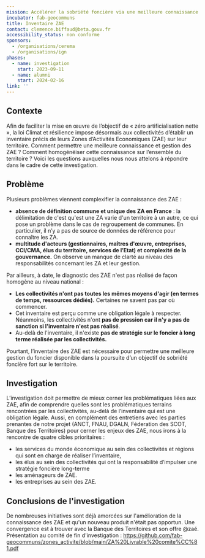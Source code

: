 ```yaml
---
mission: Accélérer la sobriété foncière via une meilleure connaissance des ZAE
incubator: fab-geocommuns
title: Inventaire ZAE
contact: clemence.biffaud@beta.gouv.fr
accessibility_status: non conforme
sponsors:
  - /organisations/cerema
  - /organisations/ign
phases:
  - name: investigation
    start: 2023-09-11
  - name: alumni
    start: 2024-02-16
link: ''
---
```

## Contexte

Afin de faciliter la mise en œuvre de l’objectif de « zéro artificialisation nette », la loi Climat et résilience impose désormais aux collectivités d’établir un inventaire précis de leurs Zones d’Activités Economiques (ZAE) sur leur territoire. 
Comment permettre une meilleure connaissance et gestion des ZAE ?
Comment homogénéiser cette connaissance sur l’ensemble du territoire ?
Voici les questions auxquelles nous nous attelons à répondre dans le cadre de cette investigation.

## Problème

Plusieurs problèmes viennent complexifier la connaissance des ZAE : 
* **absence de définition commune et unique des ZA en France** : la délimitation de c'est qu'est une ZA varie d'un territoire à un autre, ce qui pose un problème dans le cas de regroupement de communes. En particulier, il n’y a pas de source de données de référence pour connaître les ZA. 
* **multitude d'acteurs (gestionnaires, maîtres d'œuvre, entreprises, CCI/CMA, élus du territoire, services de l’Etat) et complexité de la gouvernance.** On observe un manque de clarté au niveau des responsabilités concernant les ZA et leur gestion.


Par ailleurs, à date, le diagnostic des ZAE n'est pas réalisé de façon homogène au niveau national : 

* **Les collectivités n'ont pas toutes les mêmes moyens d'agir (en termes de temps, ressources dédiés).** Certaines ne savent pas par où commencer.
* Cet inventaire est perçu comme une obligation légale à respecter. Néanmoins, les collectivités n'ont **pas de pression car il n'y a pas de sanction si l'inventaire n'est pas réalisé**.
*  Au-delà de l'inventaire, il n'existe **pas de stratégie sur le foncier à long terme réalisée par les collectivités.**

Pourtant, l’inventaire des ZAE est nécessaire pour permettre une meilleure gestion du foncier disponible dans la poursuite d’un objectif de sobriété foncière fort  sur le territoire.

## Investigation

L’investigation doit permettre de mieux cerner les problématiques liées aux ZAE, afin de comprendre quelles sont les problématiques terrains rencontrées par les collectivités, au-delà de l’inventaire qui est une obligation légale.
Aussi, en complément des entretiens avec les parties prenantes de notre projet (ANCT, FNAU, DGALN, Féderation des SCOT, Banque des Territoires) pour cerner les enjeux des ZAE, nous irons à la rencontre de quatre cibles prioritaires :
* les services du monde économique au sein des collectivités et régions qui sont en charge de réaliser l’inventaire,
* les élus au sein des collectivités qui ont la responsabilité d’impulser une stratégie foncière long-terme
* les aménageurs de ZAE.
* les entreprises au sein des ZAE.

## Conclusions de l'investigation
De nombreuses initiatives sont déjà amorcées sur l'amélioration de la connaissance des ZAE et qu'un nouveau produit n'était pas opportun. Une convergence est à trouver avec la Banque des Territoires et son offre @zaé.
Présentation au comité de fin d'investigation : https://github.com/fab-geocommuns/zones_activite/blob/main/ZA%20Livrable%20comite%CC%81.pdf 
